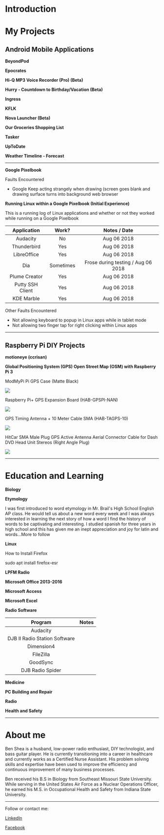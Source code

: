 # Introduction

# My Projects

## Android Mobile Applications

<b> BeyondPod </b>

<b> Epocrates </b>

<b> Hi-Q MP3 Voice Recorder (Pro) (Beta) </b>

<b> Hurry - Countdown to Birthday/Vacation (Beta) </b>

<b> Ingress </b>

<b> KFLK </b>

<b> Nova Launcher (Beta) </b>

<b> Our Groceries Shopping List </b>

<b> Tasker </b>

<b> UpToDate </b>

<b> Weather Timeline - Forecast </b>

* * *

<b> Google Pixelbook </b>

Faults Encountered

- Google Keep acting strangely when drawing (screen goes blank and drawing surface turns into background web browser

<b> Running Linux within a Google Pixelbook (Initial Experience) </b>

This is a running log of Linux applications and whether or not they worked while running on a Google Pixelbook

| Application      |     Work?      | Notes / Date                       |
|    :---:         |     :---:      |      :---:                         |
| Audacity         |  No            | Aug 06 2018                        |
| Thunderbird      |  Yes           | Aug 06 2018                        |
| LibreOffice      |  Yes           | Aug 06 2018                        |
| Dia              |  Sometimes     | Frose during testing / Aug 06 2018 |
| Plume Creator    |  Yes           | Aug 06 2018                        |
| Putty SSH Client |  Yes           | Aug 06 2018                        |
| KDE Marble       |  Yes           | Aug 06 2018                        |

Other Faults Encountered

- Not allowing keyboard to popup in Linux apps while in tablet mode
- Not allowing two finger tap for right clicking within Linux apps

* * *

## Raspberry Pi DIY Projects

<b> motioneye (ccrisan) </b>

<b> Global Positioning System (GPS) Open Street Map (OSM) with Raspberry Pi 3 </b>

ModMyPi Pi GPS Case (Matte Black)

<img src="https://raw.githubusercontent.com/shea08/shea08.github.io/master/DSC_0501-536x408-500x500.jpg">

Raspberry Pi+ GPS Expansion Board (HAB-GPSPI-NAN)

<img src="https://raw.githubusercontent.com/shea08/shea08.github.io/master/IMG_0235-500x500.JPG">

GPS Timing Antenna + 10 Meter Cable SMA (HAB-TAGPS-10)

<img src="https://raw.githubusercontent.com/shea08/shea08.github.io/master/GA24-500-B01SP--500x500-500x500.jpg">

HitCar SMA Male Plug GPS Active Antenna Aerial Connector Cable for Dash DVD Head Unit Stereos (Right Angle Plug)

<img src="https://raw.githubusercontent.com/shea08/shea08.github.io/master/61D-WtIWSRL._SL1000_.jpg">

* * *

# Education and Learning

<b> Biology </b>

<b> Etymology </b>

I was first introduced to word etymology in Mr. Brail's High School English AP class. He would tell us about a new word every week and I was always interested in learning the next story of how a word I find the history of words to be captivating and interesting. I studied spanish for three years in high school and this has given me an inept appreciation and joy for latin and words...More to follow

<b> Linux </b>

How to Install Firefox

sudo apt install firefox-esr

<b> LPFM Radio </b>

<b> Microsoft Office 2013-2016 </b>

<b> Microsoft Access </b>

<b> Microsoft Excel </b>

<b> Radio Software </b>

| Program                           |     Notes      |
|    :---:                          |     :---:      |     
| Audacity                          |                | 
| DJB II Radio Station Software     |                |
| Dimension4                        |                | 
| FileZilla                         |                |
| GoodSync                          |                | 
| DJB Radio Spider                  |                |      

<b> Medicine </b>

<b> PC Building and Repair </b>

<b> Radio </b>
 
<b> Health and Safety </b>

* * *

# About me

Ben Shea is a husband, low-power radio enthusiast, DIY technologist, and bass guitar player. He is currently transitioning into a career in healthcare and currently works as a Certified Nurse Assistant. His problem solving skills and expertise have been used to improve the efficiency and continuous improvement of many business processes.

Ben received his B.S in Biology from Southeast Missouri State University. While serving in the United States Air Force as a Nuclear Operations Officer, he earned his M.S. in Occupational Health and Safety from Indiana State University.  

* * *

Follow or contact me:

<a href="https://www.linkedin.com/in/sheabenjamin/">LinkedIn</a>

<a href="https://www.facebook.com/shea.benjamin">Facebook</a>
